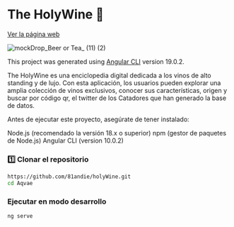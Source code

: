 # The HolyWine 🍷
[Ver la página web](https://81andie.github.io/holyWine/)

![mockDrop_Beer or Tea_ (11) (2)](https://github.com/user-attachments/assets/7370450e-9a95-4bf9-bb67-ebcde25396e9)


This project was generated using [Angular CLI](https://github.com/angular/angular-cli) version 19.0.2.

The HolyWine es una enciclopedia digital dedicada a los vinos de alto standing y de lujo. Con esta aplicación, los usuarios pueden explorar una amplia colección de vinos exclusivos, conocer sus características, origen y buscar por código qr, el twitter de los Catadores que han generado la base de datos.

Antes de ejecutar este proyecto, asegúrate de tener instalado:

Node.js (recomendado la versión 18.x o superior)
npm (gestor de paquetes de Node.js)
Angular CLI (version 10.0.2)


### 1️⃣ Clonar el repositorio  
```bash
https://github.com/81andie/holyWine.git
cd Aqvae

```

### Ejecutar en modo desarrollo

```bash
ng serve

```



